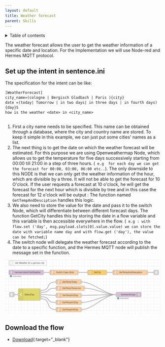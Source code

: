 ```yaml
---
layout: default 
title: Weather forecast 
parent: Skills
---
```

<details close markdown="block">
  <summary>
    Table of contents
  </summary>
  {: .text-delta }
1. TOC
{:toc}
</details>

The weather forecast allows the user to get the weather information of a specific date and location. For the
Implementation we will use Node-red and Hermes MQTT protocol.

## Set up the intent in sentence.ini

The specification for the intent can be like:

```
[WeatherForecast]
city_name=(cologne | Bergisch Gladbach | Paris ){city}
date =(today| Tomorrow | in two days| in three days | in fourth days){day}S
how is the weather <date> in <city_name>
 
```

1. First a city name needs to be specified. This name can be obtained through a database, where the city and country
   name are stored. To keep it simple in this example, we can just put some cities' names as a list.
2. The next thing is to get the date on which the weather forecast will be estimated. For this purpose we are using
   Openweathermap Node, which allows us to get the temperature for five days successively starting from 00:00 till 21:00
   in a step of three hours. (` e.g  for each day we can get the forecast for 00:00, 03:00, 06:00 etc..`). The only
   downside to this NODE is that we can only get the weather information of the hour, which are divisible by a three. It
   will not be able to get the forecast for 10 O'clock. If the user requests a forecast at 10 o'clock, he will get the
   forecast for the next hour which is divisible by tree and in this case the forecast for 12 o'clock will be output :
   The function named `GetTempAndDesciption` handles this logic.
3. We also need to store the value for the date and pass it to the switch Node, which will differentiate between
   different forecast days. The function GetCity handles this by storing the date in a flow variable and this variable
   is then accessible everywhere in the
   flow. (` e.g : with flow.set ('day', msg.payload.slots[0].value.value) we can store the date with variable name day and with flow.get ('day'), the value can be fetched;`)
4. The switch node will delegate the weather forecast according to the date to a specific function, and the Hermes MQTT
   node will publish the message set in the function.

[![setup weather forecast with Node_Red](../../assets/five_days_weather.png)](../../assets/five_days_weather.png)

## Download the flow

- [Download](https://github.com/th-koeln-intia/ip-sprachassistent-team4/blob/master/flows/weather_forecast.json){:target="_blank"}
 
